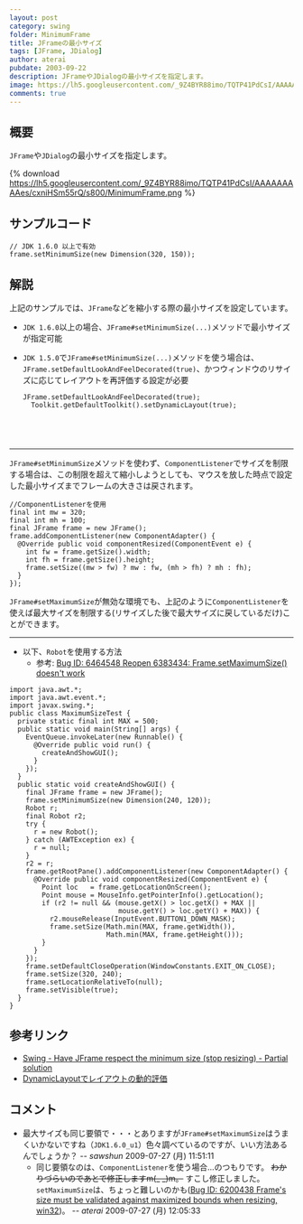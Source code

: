 ```yaml
---
layout: post
category: swing
folder: MinimumFrame
title: JFrameの最小サイズ
tags: [JFrame, JDialog]
author: aterai
pubdate: 2003-09-22
description: JFrameやJDialogの最小サイズを指定します。
image: https://lh5.googleusercontent.com/_9Z4BYR88imo/TQTP41PdCsI/AAAAAAAAAes/cxniHSm55rQ/s800/MinimumFrame.png
comments: true
---
```

## 概要
`JFrame`や`JDialog`の最小サイズを指定します。

{% download https://lh5.googleusercontent.com/_9Z4BYR88imo/TQTP41PdCsI/AAAAAAAAAes/cxniHSm55rQ/s800/MinimumFrame.png %}

## サンプルコード
<pre class="prettyprint"><code>// JDK 1.6.0 以上で有効
frame.setMinimumSize(new Dimension(320, 150));
</code></pre>

## 解説
上記のサンプルでは、`JFrame`などを縮小する際の最小サイズを設定しています。

- `JDK 1.6.0`以上の場合、`JFrame#setMinimumSize(...)`メソッドで最小サイズが指定可能
- `JDK 1.5.0`で`JFrame#setMinimumSize(...)`メソッドを使う場合は、`JFrame.setDefaultLookAndFeelDecorated(true)`、かつウィンドウのリサイズに応じてレイアウトを再評価する設定が必要
    
    <pre class="prettyprint"><code>JFrame.setDefaultLookAndFeelDecorated(true);
    Toolkit.getDefaultToolkit().setDynamicLayout(true);
</code></pre>

<!-- dummy comment line for breaking list -->
- - - -
`JFrame#setMinimumSize`メソッドを使わず、`ComponentListener`でサイズを制限する場合は、この制限を超えて縮小しようとしても、マウスを放した時点で設定した最小サイズまでフレームの大きさは戻されます。

<pre class="prettyprint"><code>//ComponentListenerを使用
final int mw = 320;
final int mh = 100;
final JFrame frame = new JFrame();
frame.addComponentListener(new ComponentAdapter() {
  @Override public void componentResized(ComponentEvent e) {
    int fw = frame.getSize().width;
    int fh = frame.getSize().height;
    frame.setSize((mw &gt; fw) ? mw : fw, (mh &gt; fh) ? mh : fh);
  }
});
</code></pre>

`JFrame#setMaximumSize`が無効な環境でも、上記のように`ComponentListener`を使えば最大サイズを制限する(リサイズした後で最大サイズに戻しているだけ)ことができます。

- - - -
- 以下、`Robot`を使用する方法
    - 参考: [Bug ID: 6464548 Reopen 6383434: Frame.setMaximumSize() doesn't work](https://bugs.openjdk.java.net/browse/JDK-6464548)

<!-- dummy comment line for breaking list -->

<pre class="prettyprint"><code>import java.awt.*;
import java.awt.event.*;
import javax.swing.*;
public class MaximumSizeTest {
  private static final int MAX = 500;
  public static void main(String[] args) {
    EventQueue.invokeLater(new Runnable() {
      @Override public void run() {
        createAndShowGUI();
      }
    });
  }
  public static void createAndShowGUI() {
    final JFrame frame = new JFrame();
    frame.setMinimumSize(new Dimension(240, 120));
    Robot r;
    final Robot r2;
    try {
      r = new Robot();
    } catch (AWTException ex) {
      r = null;
    }
    r2 = r;
    frame.getRootPane().addComponentListener(new ComponentAdapter() {
      @Override public void componentResized(ComponentEvent e) {
        Point loc   = frame.getLocationOnScreen();
        Point mouse = MouseInfo.getPointerInfo().getLocation();
        if (r2 != null &amp;&amp; (mouse.getX() &gt; loc.getX() + MAX ||
                           mouse.getY() &gt; loc.getY() + MAX)) {
          r2.mouseRelease(InputEvent.BUTTON1_DOWN_MASK);
          frame.setSize(Math.min(MAX, frame.getWidth()),
                        Math.min(MAX, frame.getHeight()));
        }
      }
    });
    frame.setDefaultCloseOperation(WindowConstants.EXIT_ON_CLOSE);
    frame.setSize(320, 240);
    frame.setLocationRelativeTo(null);
    frame.setVisible(true);
  }
}
</code></pre>

## 参考リンク
- [Swing - Have JFrame respect the minimum size (stop resizing) - Partial solution](https://community.oracle.com/thread/1377749)
- [DynamicLayoutでレイアウトの動的評価](https://ateraimemo.com/Swing/DynamicLayout.html)

<!-- dummy comment line for breaking list -->

## コメント
- 最大サイズも同じ要領で・・・とありますが`JFrame#setMaximumSize`はうまくいかないですね（`JDK1.6.0_u1`）色々調べているのですが、いい方法あるんでしょうか？ -- *sawshun* 2009-07-27 (月) 11:51:11
    - 同じ要領なのは、`ComponentListener`を使う場合…のつもりです。 ~~わかりづらいのであとで修正しますm(_ _)m。~~ すこし修正しました。`setMaximumSize`は、ちょっと難しいのかも([Bug ID: 6200438 Frame's size must be validated against maximized bounds when resizing, win32](https://bugs.openjdk.java.net/browse/JDK-6200438))。 -- *aterai* 2009-07-27 (月) 12:05:33

<!-- dummy comment line for breaking list -->
